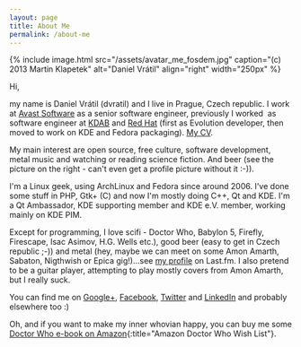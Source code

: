 ```yaml
---
layout: page
title: About Me
permalink: /about-me
---
```


{% include image.html src="/assets/avatar_me_fosdem.jpg" caption="(c) 2013 Martin Klapetek" alt="Daniel Vrátil" align="right" width="250px" %}

Hi,

my name is Daniel Vrátil (dvratil) and I live in Prague, Czech republic. I work at [Avast Software][avast] as a senior software engineer, previously I worked  as software engineer at [KDAB](kdab) and [Red Hat](redhat) (first as Evolution developer, then moved to work on KDE and Fedora packaging). [My CV](cv).

My main interest are open source, free culture, software development, metal music and watching or reading science fiction. And beer (see the picture on the right - can't even get a profile picture without it :-)).

I'm a Linux geek, using ArchLinux and Fedora since around 2006. I've done some stuff in PHP, Gtk+ (C) and now I'm mostly doing C++, Qt and KDE. I'm a Qt Ambassador, KDE supporting member and KDE e.V. member, working mainly on KDE PIM.

Except for programming, I love scifi - Doctor Who, Babylon 5, Firefly, Firescape, Isac Asimov, H.G. Wells etc.), good beer (easy to get in Czech republic ;-)) and metal (hey, maybe we can meet on some Amon Amarth, Sabaton, Nigthwish or Epica gig!)...see [my profile][lastfm] on Last.fm. I also pretend to be a guitar player, attempting to play mostly covers from Amon Amarth, but I really suck.

You can find me on [Google+](gplus), [Facebook](fb), [Twitter](twitter) and [LinkedIn](linkedin) and probably elsewhere too :)

Oh, and if you want to make my inner whovian happy, you can buy me some [Doctor Who e-book on Amazon][amazon]{:title="Amazon Doctor Who Wish List"}.

[avast]: https://www.avast.com
[kdab]: https://www.kdab.com
[redhat]: https://cz.redhat.com
[cv]: https://dvratil.cz/daniel_vratil_cv.pdf
[lastfm]: https://www.last.fm/user/progdan
[gplus]: https://plus.google.com/+DanVrátil
[fb]: https://www.facebook.com/danvratil
[twitter]: https://twitter.com/danvratil
[linkedin]: https://www.linkedin.com/profile/view?id=86449677
[amazon]: https://www.amazon.com/registry/wishlist/3HYQ4479OFZR1
